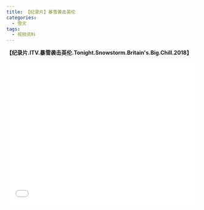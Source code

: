 ```yaml
---
title: 【纪录片】暴雪袭击英伦
categories:
  - 雪灾
tags:
  - 视频资料
---
```

**【纪录片.ITV.暴雪袭击英伦.Tonight.Snowstorm.Britain's.Big.Chill.2018】**
<div style="position:relative; padding-bottom:75%; width:100%; height:0">
    <iframe src="//player.bilibili.com/player.html?aid=20315969&bvid=BV1GW411x73n&cid=33190075&page=1" scrolling="no" border="0" frameborder="no" framespacing="0" allowfullscreen="true" style="position:absolute; height: 100%; width: 100%;"></iframe>
</div>